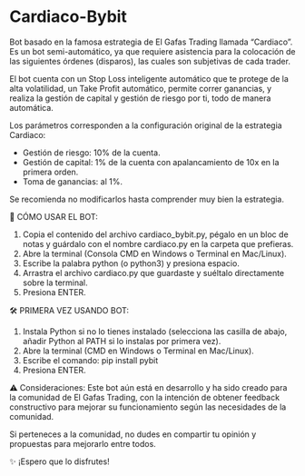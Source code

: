 # Cardiaco-Bybit
 
Bot basado en la famosa estrategia de El Gafas Trading llamada “Cardiaco”.
Es un bot semi-automático, ya que requiere asistencia para la colocación de las siguientes órdenes (disparos), las cuales son subjetivas de cada trader.

El bot cuenta con un Stop Loss inteligente automático que te protege de la alta volatilidad, un Take Profit automático, permite correr ganancias, y realiza la gestión de capital y gestión de riesgo por ti, todo de manera automática.

Los parámetros corresponden a la configuración original de la estrategia Cardiaco:
- Gestión de riesgo: 10% de la cuenta.
- Gestión de capital: 1% de la cuenta con apalancamiento de 10x en la primera orden.
- Toma de ganancias: al 1%.
  
Se recomienda no modificarlos hasta comprender muy bien la estrategia.

🚀 CÓMO USAR EL BOT:
1. Copia el contenido del archivo cardiaco_bybit.py, pégalo en un bloc de notas y guárdalo con el nombre cardiaco.py en la carpeta que prefieras.
2. Abre la terminal (Consola CMD en Windows o Terminal en Mac/Linux).
3. Escribe la palabra python (o python3) y presiona espacio.
4. Arrastra el archivo cardiaco.py que guardaste y suéltalo directamente sobre la terminal.
5. Presiona ENTER.

🛠 PRIMERA VEZ USANDO BOT:
1. Instala Python si no lo tienes instalado (selecciona las casilla de abajo, añadir Python al PATH si lo instalas por primera vez).
2. Abre la terminal (CMD en Windows o Terminal en Mac/Linux).
3. Escribe el comando: pip install pybit
4. Presiona ENTER.

⚠️ Consideraciones:
Este bot aún está en desarrollo y ha sido creado para la comunidad de El Gafas Trading, con la intención de obtener feedback constructivo para mejorar su funcionamiento según las necesidades de la comunidad.

Si perteneces a la comunidad, no dudes en compartir tu opinión y propuestas para mejorarlo entre todos.

✨ ¡Espero que lo disfrutes!
